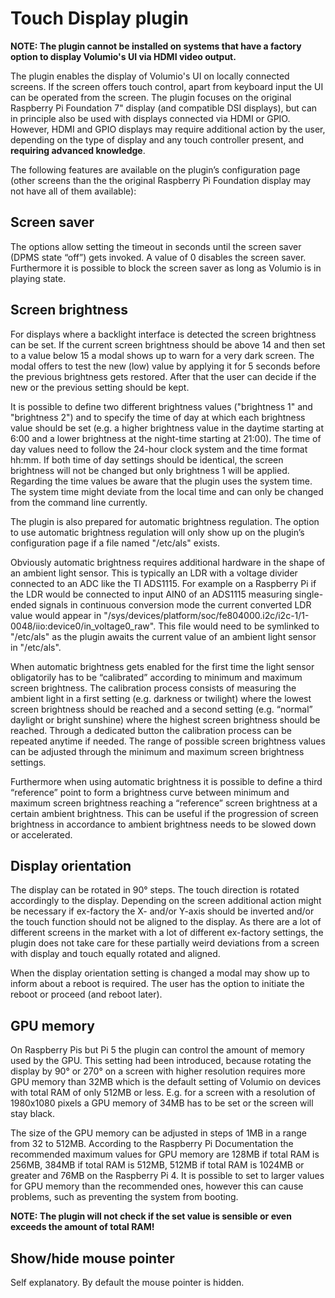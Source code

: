 # Touch Display plugin

**NOTE: The plugin cannot be installed on systems that have a factory option to display Volumio's UI via HDMI video output.**

The plugin enables the display of Volumio's UI on locally connected screens. If the screen offers touch control, apart from keyboard input the UI can be operated from the screen. The plugin focuses on the original Raspberry Pi Foundation 7" display (and compatible DSI displays), but can in principle also be used with displays connected via HDMI or GPIO. However, HDMI and GPIO displays may require additional action by the user, depending on the type of display and any touch controller present, and **requiring advanced knowledge**.

The following features are available on the plugin’s configuration page (other screens than the the original Raspberry Pi Foundation display may not have all of them available):

## Screen saver
The options allow setting the timeout in seconds until the screen saver (DPMS state “off”) gets invoked. A value of 0 disables the screen saver.
Furthermore it is possible to block the screen saver as long as Volumio is in playing state.

## Screen brightness
For displays where a backlight interface is detected the screen brightness can be set. If the current screen brightness should be above 14 and then set to a value below 15 a modal shows up to warn for a very dark screen. The modal offers to test the new (low) value by applying it for 5 seconds before the previous brightness gets restored. After that the user can decide if the new or the previous setting should be kept.

It is possible to define two different brightness values ("brightness 1" and "brightness 2") and to specify the time of day at which each brightness value should be set (e.g. a higher brightness value in the daytime starting at 6:00 and a lower brightness at the night-time starting at 21:00). The time of day values need to follow the 24-hour clock system and the time format hh:mm. If both time of day settings should be identical, the screen brightness will not be changed but only brightness 1 will be applied. Regarding the time values be aware that the plugin uses the system time. The system time might deviate from the local time and can only be changed from the command line currently.

The plugin is also prepared for automatic brightness regulation. The option to use automatic brightness regulation will only show up on the plugin’s configuration page if a file named "/etc/als" exists.

Obviously automatic brightness requires additional hardware in the shape of an ambient light sensor. This is typically an LDR with a voltage divider connected to an ADC like the TI ADS1115. For example on a Raspberry Pi if the LDR would be connected to input AIN0 of an ADS1115 measuring single-ended signals in continuous conversion mode the current converted LDR value would appear in "/sys/devices/platform/soc/fe804000.i2c/i2c-1/1-0048/iio:device0/in_voltage0_raw". This file would need to be symlinked to "/etc/als" as the plugin awaits the current value of an ambient light sensor in "/etc/als".

When automatic brightness gets enabled for the first time the light sensor obligatorily has to be “calibrated” according to minimum and maximum screen brightness. The calibration process consists of measuring the ambient light in a first setting (e.g. darkness or twilight) where the lowest screen brightness should be reached and a second setting (e.g. “normal” daylight or bright sunshine) where the highest screen brightness should be reached. Through a dedicated button the calibration process can be repeated anytime if needed. The range of possible screen brightness values can be adjusted through the minimum and maximum screen brightness settings.

Furthermore when using automatic brightness it is possible to define a third “reference” point to form a brightness curve between minimum and maximum screen brightness reaching a “reference” screen brightness at a certain ambient brightness. This can be useful if the progression of screen brightness in accordance to ambient brightness needs to be slowed down or accelerated.

## Display orientation
The display can be rotated in 90° steps. The touch direction is rotated accordingly to the display. Depending on the screen additional action might be necessary if ex-factory the X- and/or Y-axis should be inverted and/or the touch function should not be aligned to the display. As there are a lot of different screens in the market with a lot of different ex-factory settings, the plugin does not take care for these partially weird deviations from a screen with display and touch equally rotated and aligned.

When the display orientation setting is changed a modal may show up to inform about a reboot is required. The user has the option to initiate the reboot or proceed (and reboot later).

## GPU memory
On Raspberry Pis but Pi 5 the plugin can control the amount of memory used by the GPU. This setting had been introduced, because rotating the display by 90° or 270° on a screen with higher resolution requires more GPU memory than 32MB which is the default setting of Volumio on devices with total RAM of only 512MB or less. E.g. for a screen with a resolution of 1980x1080 pixels a GPU memory of 34MB has to be set or the screen will stay black.

The size of the GPU memory can be adjusted in steps of 1MB in a range from 32 to 512MB. According to the Raspberry Pi Documentation the recommended maximum values for GPU memory are 128MB if total RAM is 256MB, 384MB if total RAM is 512MB, 512MB if total RAM is 1024MB or greater and 76MB on the Raspberry Pi 4. It is possible to set to larger values for GPU memory than the recommended ones, however this can cause problems, such as preventing the system from booting.

**NOTE: The plugin will not check if the set value is sensible or even exceeds the amount of total RAM!**

## Show/hide mouse pointer
Self explanatory. By default the mouse pointer is hidden.
